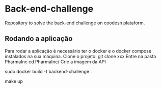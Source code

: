 # Back-end-challenge
Repository to solve the back-end challenge on coodesh plataform.

## Rodando a aplicação
Para rodar a aplicação é necessário ter o docker e o docker compose instalados na sua máquina.
Clone o projeto:
git clone xxx
Entre na pasta PharmaInc
cd PharmaInc/
Crie a imagem da API

sudo docker build -t backend-challenge .

make up